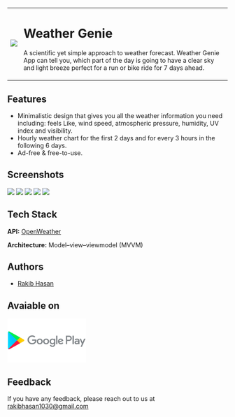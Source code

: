 <table>
  <tr>
    <td align="center">
      <a href="https://play.google.com/store/apps/details?id=rakib.hasan.weatherapp" > <img src="https://play-lh.googleusercontent.com/sXQzNQStlYr72pd20k1XUtn17xOCD8gEf_j0sIrfTzs2wip9ogV3C9S7npq_Hga_d0mE=s180-rw"/></a> 
    </td>
    <td> <h1>Weather Genie</h1> A scientific yet simple approach to weather forecast. 
      Weather Genie App can tell you, which part of the day is going to have a clear sky and light breeze perfect for a run or bike ride for 7 days ahead.<br></br>
</td>
  </tr>
</table>

## Features
- Minimalistic design that gives you all the weather information you need including: feels Like, wind speed, atmospheric pressure, humidity, UV index and visibility.
- Hourly weather chart for the first 2 days and for every 3 hours in the following 6 days.
- Ad-free & free-to-use.

## Screenshots
<img src="images/home_ss.png" width=190> <img src="images/add_note.png" width=190> <img src="images/swipe_to _delete_left.png" width=190> <img src="images/swipe_to _delete_right.png" width=190> <img src="images/delete_all_notes.png" width=190>

## Tech Stack

**API:** [OpenWeather](https://openweathermap.org/api)

**Architecture:** Model–view–viewmodel (MVVM)


## Authors

- [Rakib Hasan](https://www.github.com/rakibhasan1030)


## Avaiable on

<a href="https://play.google.com/store/apps/details?id=rakib.hasan.weatherapp" > <img src="images/play_store.png" width="180" height="100" /></a>


## Feedback

If you have any feedback, please reach out to us at rakibhasan1030@gmail.com
